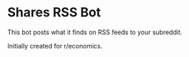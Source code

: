 Shares RSS Bot
=============

This bot posts what it finds on RSS feeds to your subreddit.

Initially created for r/economics.

